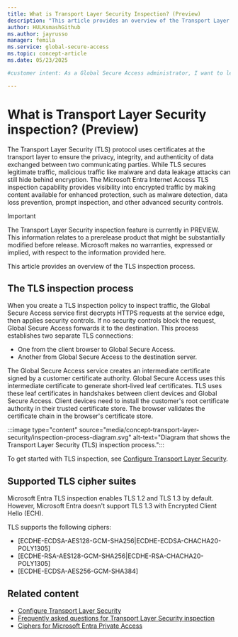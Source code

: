```yaml
---
title: What is Transport Layer Security Inspection? (Preview)
description: "This article provides an overview of the Transport Layer Security (TLS) inspection process and how it increases security between two communicating parties."
author: HULKsmashGithub
ms.author: jayrusso
manager: femila
ms.service: global-secure-access
ms.topic: concept-article
ms.date: 05/23/2025

#customer intent: As a Global Secure Access administrator, I want to learn about the Transport Layer Security (TLS) protocol to support the creation of TLS inspection policies.   

---
```

# What is Transport Layer Security inspection? (Preview)
The Transport Layer Security (TLS) protocol uses certificates at the transport layer to ensure the privacy, integrity, and authenticity of data exchanged between two communicating parties. While TLS secures legitimate traffic, malicious traffic like malware and data leakage attacks can still hide behind encryption. The Microsoft Entra Internet Access TLS inspection capability provides visibility into encrypted traffic by making content available for enhanced protection, such as malware detection, data loss prevention, prompt inspection, and other advanced security controls.

> [!IMPORTANT]
> The Transport Layer Security inspection feature is currently in PREVIEW.   
> This information relates to a prerelease product that might be substantially modified before release. Microsoft makes no warranties, expressed or implied, with respect to the information provided here.   

This article provides an overview of the TLS inspection process.

## The TLS inspection process
When you create a TLS inspection policy to inspect traffic, the Global Secure Access service first decrypts HTTPS requests at the service edge, then applies security controls. If no security controls block the request, Global Secure Access forwards it to the destination. This process establishes two separate TLS connections:   
- One from the client browser to Global Secure Access.   
- Another from Global Secure Access to the destination server.   

The Global Secure Access service creates an intermediate certificate signed by a customer certificate authority. Global Secure Access uses this intermediate certificate to generate short-lived leaf certificates. TLS uses these leaf certificates in handshakes between client devices and Global Secure Access. Client devices need to install the customer's root certificate authority in their trusted certificate store. The browser validates the certificate chain in the browser's certificate store.
<!-- Art Library Source# ConceptArt-0-000-047 -->
:::image type="content" source="media/concept-transport-layer-security/inspection-process-diagram.svg" alt-text="Diagram that shows the Transport Layer Security (TLS) inspection process.":::

To get started with TLS inspection, see [Configure Transport Layer Security](how-to-transport-layer-security.md). 

## Supported TLS cipher suites
Microsoft Entra TLS inspection enables TLS 1.2 and TLS 1.3 by default. However, Microsoft Entra doesn't support TLS 1.3 with Encrypted Client Hello (ECH).

TLS supports the following ciphers:
- [ECDHE-ECDSA-AES128-GCM-SHA256|ECDHE-ECDSA-CHACHA20-POLY1305]   
- [ECDHE-RSA-AES128-GCM-SHA256|ECDHE-RSA-CHACHA20-POLY1305]   
- [ECDHE-ECDSA-AES256-GCM-SHA384]

## Related content

* [Configure Transport Layer Security](how-to-transport-layer-security.md)
* [Frequently asked questions for Transport Layer Security inspection](<resource-faq.yml>)
* [Ciphers for Microsoft Entra Private Access](reference-ciphers.md)
